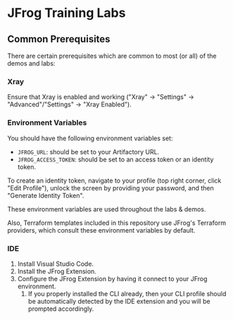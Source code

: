 # JFrog Training Labs

## Common Prerequisites

There are certain prerequisites which are common to most (or all) of the demos and labs:

### Xray

Ensure that Xray is enabled and working ("Xray" -> "Settings" -> "Advanced"/"Settings" -> "Xray Enabled").

### Environment Variables

You should have the following environment variables set:

* `JFROG_URL`: should be set to your Artifactory URL.
* `JFROG_ACCESS_TOKEN`: should be set to an access token or an identity token.

To create an identity token, navigate to your profile (top right corner, click "Edit Profile"),
unlock the screen by providing your password, and then "Generate Identity Token".

These environment variables are used throughout the labs & demos.

Also, Terraform templates included in this repository use JFrog's Terraform providers, which consult
these environment variables by default.

### IDE

1. Install Visual Studio Code.
2. Install the JFrog Extension.
3. Configure the JFrog Extension by having it connect to your JFrog environment.
   1. If you properly installed the CLI already, then your CLI profile should be automatically detected by the IDE extension
      and you will be prompted accordingly.
